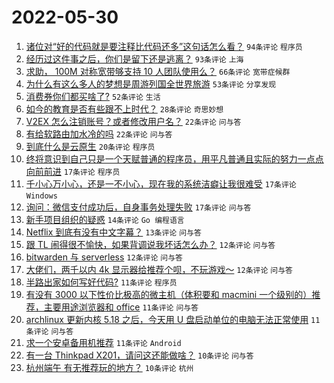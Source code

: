 # 2022-05-30

1. [诸位对“好的代码就是要注释比代码还多”这句话怎么看？](https://www.v2ex.com/t/856135) `94条评论` `程序员`
1. [经历过这件事之后，你们是留下还是逃离？](https://www.v2ex.com/t/856160) `93条评论` `上海`
1. [求助， 100M 对称宽带够支持 10 人团队使用么？](https://www.v2ex.com/t/856136) `66条评论` `宽带症候群`
1. [为什么有这么多人的梦想是周游列国全世界旅游](https://www.v2ex.com/t/856166) `53条评论` `分享发现`
1. [消费券你们都买啥了?](https://www.v2ex.com/t/856122) `52条评论` `生活`
1. [如今的教育是否有些跟不上时代？](https://www.v2ex.com/t/856196) `28条评论` `奇思妙想`
1. [V2EX 怎么注销账号？或者修改用户名？](https://www.v2ex.com/t/856182) `22条评论` `问与答`
1. [有给软路由加水冷的吗](https://www.v2ex.com/t/856142) `22条评论` `问与答`
1. [到底什么是云原生](https://www.v2ex.com/t/856133) `20条评论` `程序员`
1. [终将意识到自己只是一个天赋普通的程序员，用平凡普通且实际的努力一点点向前前进](https://www.v2ex.com/t/856193) `17条评论` `程序员`
1. [千小心万小心，还是一不小心，现在我的系统洁癖让我很难受](https://www.v2ex.com/t/856185) `17条评论` `Windows`
1. [询问：微信支付成功后，自身事务处理失败](https://www.v2ex.com/t/856158) `17条评论` `问与答`
1. [新手项目组织的疑惑](https://www.v2ex.com/t/856138) `14条评论` `Go 编程语言`
1. [Netflix 到底有没有中文字幕？](https://www.v2ex.com/t/856153) `13条评论` `问与答`
1. [跟 TL 闹得很不愉快，如果背调说我坏话怎么办？](https://www.v2ex.com/t/856203) `12条评论` `问与答`
1. [bitwarden 与 serverless](https://www.v2ex.com/t/856152) `12条评论` `问与答`
1. [大佬们，两千以内 4k 显示器给推荐个呗，不玩游戏～](https://www.v2ex.com/t/856134) `12条评论` `问与答`
1. [半路出家如何写好代码?](https://www.v2ex.com/t/856202) `11条评论` `程序员`
1. [有没有 3000 以下性价比极高的微主机（体积要和 macmini 一个级别的）推荐，主要用途浏览器和 office](https://www.v2ex.com/t/856159) `11条评论` `问与答`
1. [archlinux 更新内核 5.18 之后，今天用 U 盘启动单位的电脑无法正常使用](https://www.v2ex.com/t/856154) `11条评论` `问与答`
1. [求一个安卓备用机推荐](https://www.v2ex.com/t/856119) `11条评论` `Android`
1. [有一台 Thinkpad X201，请问这还能做啥？](https://www.v2ex.com/t/856155) `10条评论` `问与答`
1. [杭州端午 有无推荐玩的地方？](https://www.v2ex.com/t/856143) `10条评论` `杭州`
